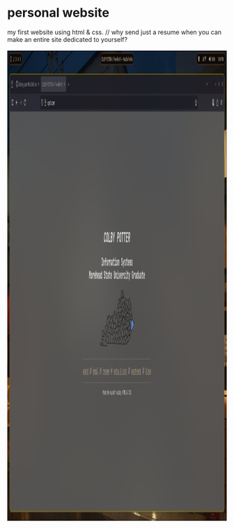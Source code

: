 # personal website
my first website using html & css. //
why send just a resume when you can make an entire site dedicated to yourself?
<br><br>
<img src = "/images/2025-06-25-221630_hyprshot.png"
		width="1920" height="1080" />

